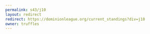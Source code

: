 ```yaml
---
permalink: s43/j10
layout: redirect
redirect: https://dominionleague.org/current_standings?div=j10
owner: truffles
---
```

